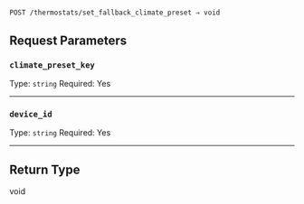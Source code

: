 # 

```
POST /thermostats/set_fallback_climate_preset ⇒ void
```



## Request Parameters

### `climate_preset_key`

Type: `string`
Required: Yes



***

### `device_id`

Type: `string`
Required: Yes



***

## Return Type

void
